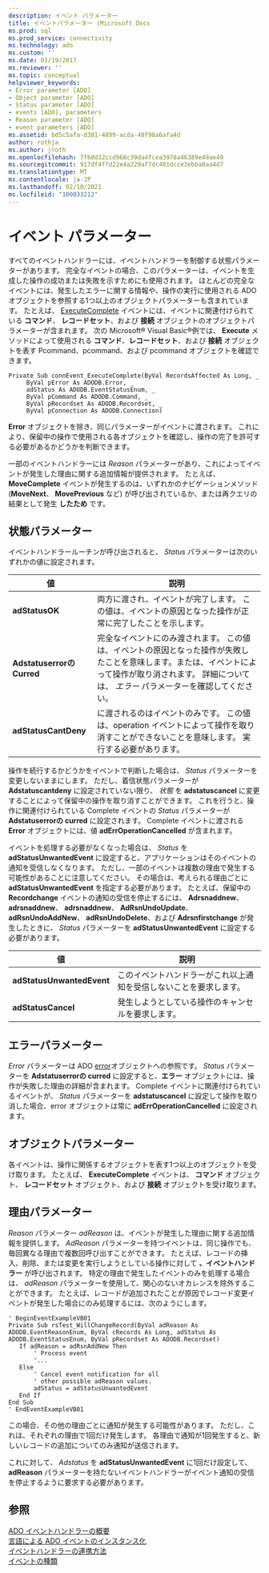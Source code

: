 ```yaml
---
description: イベント パラメーター
title: イベントパラメーター |Microsoft Docs
ms.prod: sql
ms.prod_service: connectivity
ms.technology: ado
ms.custom: ''
ms.date: 01/19/2017
ms.reviewer: ''
ms.topic: conceptual
helpviewer_keywords:
- Error parameter [ADO]
- Object parameter [ADO]
- Status parameter [ADO]
- events [ADO], parameters
- Reason parameter [ADO]
- event parameters [ADO]
ms.assetid: bd5c5afa-d301-4899-acda-40f98a6afa4d
author: rothja
ms.author: jroth
ms.openlocfilehash: 7f60d32ccd968c39da4fcea3978a46389e49ae49
ms.sourcegitcommit: 917df4ffd22e4a229af7dc481dcce3ebba0aa4d7
ms.translationtype: MT
ms.contentlocale: ja-JP
ms.lasthandoff: 02/10/2021
ms.locfileid: "100033212"
---
```

# <a name="event-parameters"></a>イベント パラメーター
すべてのイベントハンドラーには、イベントハンドラーを制御する状態パラメーターがあります。 完全なイベントの場合、このパラメーターは、イベントを生成した操作の成功または失敗を示すためにも使用されます。 ほとんどの完全なイベントには、発生したエラーに関する情報や、操作の実行に使用される ADO オブジェクトを参照する1つ以上のオブジェクトパラメーターも含まれています。 たとえば、 [ExecuteComplete](../../reference/ado-api/executecomplete-event-ado.md) イベントには、イベントに関連付けられている **コマンド**、 **レコードセット**、および **接続** オブジェクトのオブジェクトパラメーターが含まれます。 次の Microsoft® Visual Basic®例では、 **Execute** メソッドによって使用される **コマンド**、**レコードセット**、および **接続** オブジェクトを表す Pcommand、pcommand、および pcommand オブジェクトを確認できます。  
  
```  
Private Sub connEvent_ExecuteComplete(ByVal RecordsAffected As Long, _  
     ByVal pError As ADODB.Error, _  
     adStatus As ADODB.EventStatusEnum, _  
     ByVal pCommand As ADODB.Command, _  
     ByVal pRecordset As ADODB.Recordset, _  
     ByVal pConnection As ADODB.Connection)  
```  
  
 **Error** オブジェクトを除き、同じパラメーターがイベントに渡されます。 これにより、保留中の操作で使用される各オブジェクトを確認し、操作の完了を許可する必要があるかどうかを判断できます。  
  
 一部のイベントハンドラーには *Reason* パラメーターがあり、これによってイベントが発生した理由に関する追加情報が提供されます。 たとえば、 **MoveComplete** イベントが発生するのは、いずれかのナビゲーションメソッド (**MoveNext**、 **MovePrevious** など) が呼び出されているか、または再クエリの結果として発生 **したため** です。  
  
## <a name="status-parameter"></a>状態パラメーター  
 イベントハンドラールーチンが呼び出されると、 *Status* パラメーターは次のいずれかの値に設定されます。  
  
|値|説明|  
|-----------|-----------------|  
|**adStatusOK**|両方に渡され、イベントが完了します。 この値は、イベントの原因となった操作が正常に完了したことを示します。|  
|**Adstatuserrorの Curred**|完全なイベントにのみ渡されます。 この値は、イベントの原因となった操作が失敗したことを意味します。または、イベントによって操作が取り消されます。 詳細については、 *エラー* パラメーターを確認してください。|  
|**adStatusCantDeny**|に渡されるのはイベントのみです。 この値は、operation イベントによって操作を取り消すことができないことを意味します。 実行する必要があります。|  
  
 操作を続行するかどうかをイベントで判断した場合は、 *Status* パラメーターを変更しないままにします。 ただし、着信状態パラメーターが **Adstatuscantdeny** に設定されていない限り、 *状態* を **adstatuscancel** に変更することによって保留中の操作を取り消すことができます。 これを行うと、操作に関連付けられている Complete イベントの *Status* パラメーターが **Adstatuserrorの curred** に設定されます。 Complete イベントに渡される **Error** オブジェクトには、値 **adErrOperationCancelled** が含まれます。  
  
 イベントを処理する必要がなくなった場合は、 *Status* を **adStatusUnwantedEvent** に設定すると、アプリケーションはそのイベントの通知を受信しなくなります。 ただし、一部のイベントは複数の理由で発生する可能性があることに注意してください。 その場合は、考えられる理由ごとに **adStatusUnwantedEvent** を指定する必要があります。 たとえば、保留中の **Recordchange** イベントの通知の受信を停止するには、 **Adrsnaddnew**、 **adrsnaddnew**、 **adrsnaddnew**、 **AdRsnUndoUpdate**、 **adRsnUndoAddNew**、 **adRsnUndoDelete**、および **Adrsnfirstchange** が発生したときに、 *Status* パラメーターを **adStatusUnwantedEvent** に設定する必要があります。  
  
|値|説明|  
|-----------|-----------------|  
|**adStatusUnwantedEvent**|このイベントハンドラーがこれ以上通知を受信しないことを要求します。|  
|**adStatusCancel**|発生しようとしている操作のキャンセルを要求します。|  
  
## <a name="error-parameter"></a>エラーパラメーター  
 *Error* パラメーターは ADO [error](../../reference/ado-api/error-object.md)オブジェクトへの参照です。 *Status* パラメーターを **Adstatuserrorの curred** に設定すると、**エラー** オブジェクトには、操作が失敗した理由の詳細が含まれます。 Complete イベントに関連付けられているイベントが、 *Status* パラメーターを **adstatuscancel** に設定して操作を取り消した場合、error オブジェクトは常に **adErrOperationCancelled** に設定されます。  
  
## <a name="object-parameter"></a>オブジェクトパラメーター  
 各イベントは、操作に関係するオブジェクトを表す1つ以上のオブジェクトを受け取ります。 たとえば、 **ExecuteComplete** イベントは、 **コマンド** オブジェクト、 **レコードセット** オブジェクト、および **接続** オブジェクトを受け取ります。  
  
## <a name="reason-parameter"></a>理由パラメーター  
 *Reason* パラメーター *adReason* は、イベントが発生した理由に関する追加情報を提供します。 *AdReason* パラメーターを持つイベントは、同じ操作でも、毎回異なる理由で複数回呼び出すことができます。 たとえば、レコードの挿入、削除、または変更を実行しようとしている操作に対して **、イベントハンドラー** が呼び出されます。 特定の理由で発生したイベントのみを処理する場合は、 *adReason* パラメーターを使用して、関心のないオカレンスを除外することができます。 たとえば、レコードが追加されたことが原因でレコード変更イベントが発生した場合にのみ処理するには、次のようにします。  
  
```  
' BeginEventExampleVB01  
Private Sub rsTest_WillChangeRecord(ByVal adReason As ADODB.EventReasonEnum, ByVal cRecords As Long, adStatus As ADODB.EventStatusEnum, ByVal pRecordset As ADODB.Recordset)  
   If adReason = adRsnAddNew Then  
       ' Process event  
       '...  
   Else  
       ' Cancel event notification for all  
       ' other possible adReason values.  
       adStatus = adStatusUnwantedEvent  
   End If  
End Sub  
' EndEventExampleVB01  
```  
  
 この場合、その他の理由ごとに通知が発生する可能性があります。 ただし、これは、それぞれの理由で1回だけ発生します。 各理由で通知が1回発生すると、新しいレコードの追加についてのみ通知が送信されます。  
  
 これに対して、 *Adstatus* を **adStatusUnwantedEvent** に1回だけ設定して、 **adReason** パラメーターを持たないイベントハンドラーがイベント通知の受信を停止するように要求する必要があります。  
  
## <a name="see-also"></a>参照  
 [ADO イベントハンドラーの概要](./ado-event-handler-summary.md)   
 [言語による ADO イベントのインスタンス化](./ado-event-instantiation-by-language.md)   
 [イベントハンドラーの連携方法](./how-event-handlers-work-together.md)   
 [イベントの種類](./types-of-events.md)